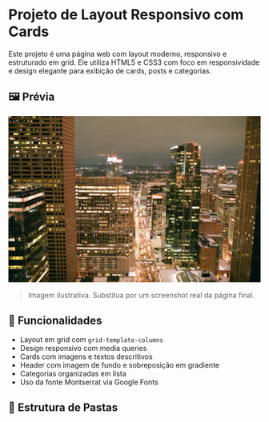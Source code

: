 # Projeto de Layout Responsivo com Cards

Este projeto é uma página web com layout moderno, responsivo e estruturado em grid. Ele utiliza HTML5 e CSS3 com foco em responsividade e design elegante para exibição de cards, posts e categorias.

## 🖼️ Prévia

![Preview do Projeto](./img/city-night-view.jpg)

> Imagem ilustrativa. Substitua por um screenshot real da página final.

## 🚀 Funcionalidades

- Layout em grid com `grid-template-columns`
- Design responsivo com media queries
- Cards com imagens e textos descritivos
- Header com imagem de fundo e sobreposição em gradiente
- Categorias organizadas em lista
- Uso da fonte Montserrat via Google Fonts

## 📁 Estrutura de Pastas

